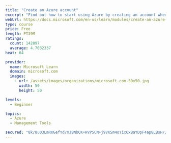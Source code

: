 ```yaml
---
title: "Create an Azure account"
excerpt: "Find out how to start using Azure by creating an account where you’ll see services and personal settings for identity, billing, and preferences."
webUrl: https://docs.microsoft.com/en-us/learn/modules/create-an-azure-account/
type: course
price: Free
length: PT39M
ratings:
  count: 142897
  average: 4.7032337
heat: 64

provider:
  name: Microsoft Learn
  domain: microsoft.com
  images:
    - url: /assets/images/organizations/microsoft.com-50x50.jpg
      width: 50
      height: 50

levels:
  - Beginner

topics:
  - Azure
  - Management Tools

secured: "8k/8u03LmRKGefYd/XJBNbCK+HVPSCN+j9VKSm4oYix6xBaYDpF4ap8LBsH/2qUPJK3ZYt9i+m7bvQ2XYm1ch9UBDi9qaLxspjHdemw90SqaI2xkU8hpdRDMD2fULnC1fjedB5xI/wJGAhhYRZPQ7qLKFgYcHFPxlYdVHKWW71CwzV+Sr+NUmxzlqttTUEh+/5ifUhiJUxcqi4uDEpoI3e8KUXOKKlOyMY8vYalXWmgsTe6sjuIwnqbY2F2cxMGHQVFWsNsplPpqPoxOjXpfGoMXJY46VgnhHbwJ9+e3HBbLEKUEKPsciIaSVtA76vL0z+NdaSgkqPEwlztTKJZ9S7FBtxg8vmCDqR6l6L6P2pW6vFPlYfLL2U9ui+BNu/0akhybpiEaZFV+0GJ1k/ebmuWzq7pO6gVFYQRksU+FQzxZxXJGESkoczbDPzJtsgR2;X5hNxxaMVMyI9YcqR4bBFw=="
---
```


